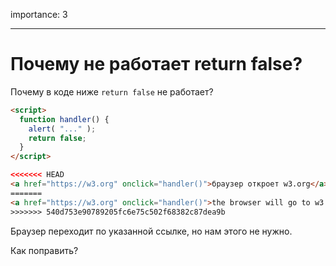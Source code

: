 importance: 3

---

# Почему не работает return false?

Почему в коде ниже `return false` не работает?

```html autorun run
<script>
  function handler() {
    alert( "..." );
    return false;
  }
</script>

<<<<<<< HEAD
<a href="https://w3.org" onclick="handler()">браузер откроет w3.org</a>
=======
<a href="https://w3.org" onclick="handler()">the browser will go to w3.org</a>
>>>>>>> 540d753e90789205fc6e75c502f68382c87dea9b
```

Браузер переходит по указанной ссылке, но нам этого не нужно.

Как поправить?
